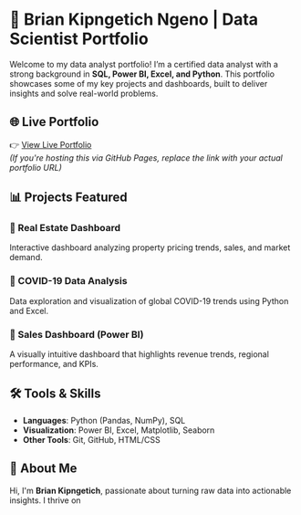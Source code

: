 # 💼 Brian Kipngetich Ngeno | Data Scientist Portfolio

Welcome to my data analyst portfolio! I’m a certified data analyst with a strong background in **SQL, Power BI, Excel, and Python**. This portfolio showcases some of my key projects and dashboards, built to deliver insights and solve real-world problems.

## 🌐 Live Portfolio

👉 [View Live Portfolio](https://github.com/briankipngetich)  
*(If you're hosting this via GitHub Pages, replace the link with your actual portfolio URL)*

## 📊 Projects Featured

### 🔹 Real Estate Dashboard
Interactive dashboard analyzing property pricing trends, sales, and market demand.

### 🔹 COVID-19 Data Analysis
Data exploration and visualization of global COVID-19 trends using Python and Excel.

### 🔹 Sales Dashboard (Power BI)
A visually intuitive dashboard that highlights revenue trends, regional performance, and KPIs.

## 🛠 Tools & Skills

- **Languages**: Python (Pandas, NumPy), SQL
- **Visualization**: Power BI, Excel, Matplotlib, Seaborn
- **Other Tools**: Git, GitHub, HTML/CSS

## 👋 About Me

Hi, I'm **Brian Kipngetich**, passionate about turning raw data into actionable insights. I thrive on

